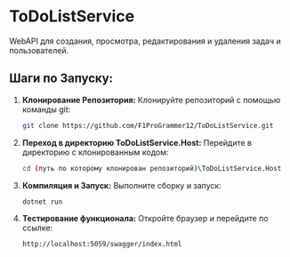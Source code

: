 # ToDoListService
WebAPI для создания, просмотра, редактирования и удаления задач и пользователей.

## Шаги по Запуску:
1. **Клонирование Репозитория:**
   Клонируйте репозиторий с помощью команды git:

   ```bash
   git clone https://github.com/F1ProGrammer12/ToDoListService.git
   ```
2. **Переход в директорию ToDoListService.Host:**
   Перейдите в директорию с клонированным кодом:

   ```bash
   cd (путь по которому клонирован репозиторий)\ToDoListService.Host
   ```
3. **Компиляция и Запуск:**
   Выполните сборку и запуск:

   ```bash
   dotnet run
   ```
4. **Тестирование функционала:**
   Откройте браузер и перейдите по ссылке:

   ```bash
   http://localhost:5059/swagger/index.html
   ```

